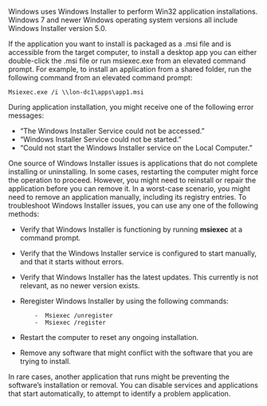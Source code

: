Windows uses Windows Installer to perform Win32 application installations. Windows 7 and newer Windows operating system versions all include Windows Installer version 5.0.

If the application you want to install is packaged as a .msi file and is accessible from the target computer, to install a desktop app you can either double-click the .msi file or run msiexec.exe from an elevated command prompt. For example, to install an application from a shared folder, run the following command from an elevated command prompt:

```
Msiexec.exe /i \\lon-dc1\apps\app1.msi

```

During application installation, you might receive one of the following error messages:

 -  “The Windows Installer Service could not be accessed.”
 -  “Windows Installer Service could not be started.”
 -  “Could not start the Windows Installer service on the Local Computer.”

One source of Windows Installer issues is applications that do not complete installing or uninstalling. In some cases, restarting the computer might force the operation to proceed. However, you might need to reinstall or repair the application before you can remove it. In a worst-case scenario, you might need to remove an application manually, including its registry entries. To troubleshoot Windows Installer issues, you can use any one of the following methods:

 -  Verify that Windows Installer is functioning by running **msiexec** at a command prompt.
 -  Verify that the Windows Installer service is configured to start manually, and that it starts without errors.
 -  Verify that Windows Installer has the latest updates. This currently is not relevant, as no newer version exists.
 -  Reregister Windows Installer by using the following commands:
    
    ```
        -  Msiexec /unregister
        -  Msiexec /register
    
    ```

 -  Restart the computer to reset any ongoing installation.
 -  Remove any software that might conflict with the software that you are trying to install.

In rare cases, another application that runs might be preventing the software’s installation or removal. You can disable services and applications that start automatically, to attempt to identify a problem application.
